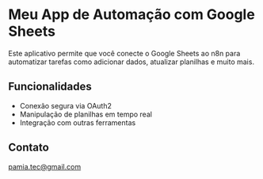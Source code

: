 # Meu App de Automação com Google Sheets

Este aplicativo permite que você conecte o Google Sheets ao n8n para automatizar tarefas como adicionar dados, atualizar planilhas e muito mais.

## Funcionalidades
- Conexão segura via OAuth2
- Manipulação de planilhas em tempo real
- Integração com outras ferramentas

## Contato
pamia.tec@gmail.com
